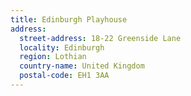```yaml
---
title: Edinburgh Playhouse
address:
  street-address: 18-22 Greenside Lane
  locality: Edinburgh
  region: Lothian
  country-name: United Kingdom
  postal-code: EH1 3AA
---
```

